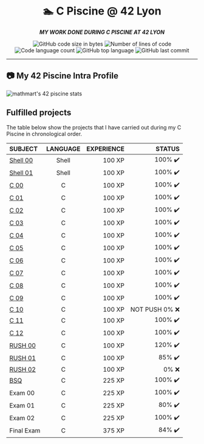 <h1 align="center">
	🏊 C Piscine @ 42 Lyon
</h1>

<p align="center">
	<b><i>MY WORK DONE DURING C PISCINE AT 42 LYON</i></b><br>
</p>

<p align="center">
	<img alt="GitHub code size in bytes" src="https://img.shields.io/github/languages/code-size/mmartini42/C_pool_2021-09/?color=lightblue" />
	<img alt="Number of lines of code" src="https://img.shields.io/tokei/lines/github/mmartini42/C_pool_2021-09/?color=critical" />
	<img alt="Code language count" src="https://img.shields.io/github/languages/count/mmartini42/C_pool_2021-09/?color=yellow" />
	<img alt="GitHub top language" src="https://img.shields.io/github/languages/top/mmartini42/C_pool_2021-09/?color=blue" />
	<img alt="GitHub last commit" src="https://img.shields.io/github/last-commit/mmartini42/C_pool_2021-09/?color=green" />
</p>

---

## :camera: My 42 Piscine Intra Profile

![mathmart's 42 piscine stats](https://badge42.herokuapp.com/api/stats/mathmart?cursus=C%20Piscine)

## Fulfilled projects

The table below show the projects that I have carried out during my C Piscine in chronological order.

|SUBJECT			|LANGUAGE	|EXPERIENCE	|STATUS				|
|:--				|:-:		|--:		|--:				|
|[Shell 00](./shell00)		|Shell		|100 XP		|100% :heavy_check_mark:	|
|[Shell 01](./shell01)		|Shell		|100 XP		|100% :heavy_check_mark:	|
|[C 00](./C00)		|C		|100 XP		|100% :heavy_check_mark:	|
|[C 01](./C01)		|C		|100 XP		|100% :heavy_check_mark:	|
|[C 02](./C02)		|C		|100 XP		|100% :heavy_check_mark:	|
|[C 03](./C03)		|C		|100 XP		|100% :heavy_check_mark:	|
|[C 04](./C04)		|C		|100 XP		|100% :heavy_check_mark:	|
|[C 05](./C05)		|C		|100 XP		|100% :heavy_check_mark:	|
|[C 06](./C06)		|C		|100 XP		|100% :heavy_check_mark:	|
|[C 07](./C07)		|C		|100 XP		|100% :heavy_check_mark:	|
|[C 08](./C08)		|C		|100 XP		|100% :heavy_check_mark:	|
|[C 09](./C09)		|C		|100 XP		|100% :heavy_check_mark:	|
|[C 10](./C10)		|C		|100 XP		|NOT PUSH 0% :x:	|
|[C 11](./C11)		|C		|100 XP		|100% :heavy_check_mark:	|
|[C 12](./C12)		|C		|100 XP		|100% :heavy_check_mark:	|
|[RUSH 00](./Rush00)		|C		|100 XP		|120% :heavy_check_mark:	|
|[RUSH 01](./Rush01)		|C		|100 XP		|85% :heavy_check_mark:	|
|[RUSH 02](./Rush02)		|C		|100 XP		|0% :x:	|
|[BSQ](./BSQ)		|C		|225 XP		|100% :heavy_check_mark:	|
|Exam 00			|C		|225 XP		|100% :heavy_check_mark:	|
|Exam 01			|C		|225 XP		|80% :heavy_check_mark:	|
|Exam 02			|C		|225 XP		|100% :heavy_check_mark:	|
|Final Exam			|C		|375 XP		|84% :heavy_check_mark:		|

